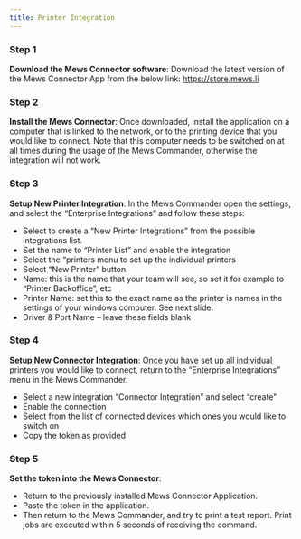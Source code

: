 ```yaml
---
title: Printer Integration
---
```


### Step 1 

**Download the Mews Connector software**: Download the latest version of the Mews Connector App from the below link: https://store.mews.li

### Step 2 

**Install the Mews Connector**: Once downloaded, install the application on a computer that is linked to the network, or to the printing device that you would like to connect. Note that this computer needs to be switched on at all times during the usage of the Mews Commander, otherwise the integration will not work.

### Step 3 

**Setup New Printer Integration**: In the Mews Commander open the settings, and select the “Enterprise Integrations” and follow these steps:

- Select to create a “New Printer Integrations” from the possible integrations list.
- Set the name to “Printer List” and enable the integration
- Select the “printers menu to set up the individual printers
- Select “New Printer” button.
- Name: this is the name that your team will see, so set it for example to “Printer Backoffice”, etc
- Printer Name: set this to the exact name as the printer is names in the settings of your windows computer. See next slide.
- Driver  & Port Name – leave these fields blank

### Step 4 

**Setup New Connector Integration**: Once you have set up all individual printers you would like to connect, return to the “Enterprise Integrations” menu in the Mews Commander.

- Select a new integration “Connector Integration” and select “create”
- Enable the connection
- Select from the list of connected devices which ones you would like to switch on
- Copy the token as provided

### Step 5

**Set the token into the Mews Connector**:

- Return to the previously installed Mews Connector Application.
- Paste the token in the application.
- Then return to the Mews Commander, and try to print a test report. Print jobs are executed within 5 seconds of receiving the command.

